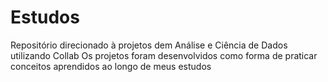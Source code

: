 # Estudos
Repositório direcionado à projetos dem Análise e Ciência de Dados utilizando Collab
Os projetos foram desenvolvidos como forma de praticar conceitos aprendidos ao longo de meus estudos
